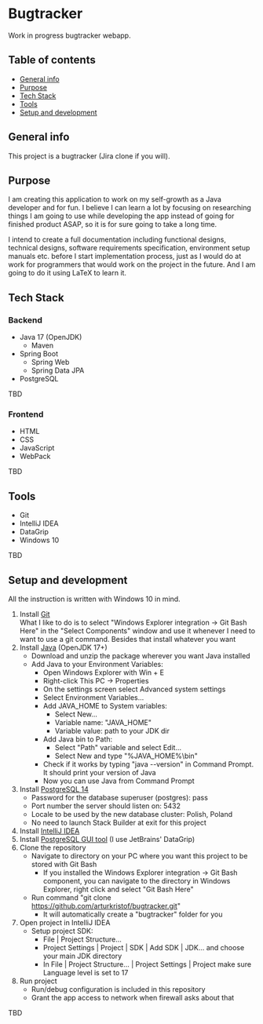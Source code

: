 # Bugtracker
Work in progress bugtracker webapp.

## Table of contents
* [General info](#general-info)
* [Purpose](#purpose)
* [Tech Stack](#tech-stack)
* [Tools](#tools)
* [Setup and development](#setup-and-development)

## General info
This project is a bugtracker (Jira clone if you will).

## Purpose
I am creating this application to work on my self-growth as a Java developer and for fun. I believe I can learn a lot by focusing on researching things I am going to use while developing the app instead of going for finished product ASAP, so it is for sure going to take a long time. 

I intend to create a full documentation including functional designs, technical designs, software requirements specification, environment setup manuals etc. before I start implementation process, just as I would do at work for programmers that would work on the project in the future. And I am going to do it using LaTeX to learn it.

## Tech Stack
### Backend
* Java 17 (OpenJDK)
    * Maven
* Spring Boot
    * Spring Web
    * Spring Data JPA
* PostgreSQL

TBD

### Frontend
* HTML
* CSS
* JavaScript
* WebPack

TBD

## Tools
* Git
* IntelliJ IDEA
* DataGrip
* Windows 10

TBD

## Setup and development
All the instruction is written with Windows 10 in mind.
1. Install [Git](https://git-scm.com/downloads)  
What I like to do is to select "Windows Explorer integration -> Git Bash Here" in the "Select Components" window and use it whenever I need to want to use a git command. Besides that install whatever you want
2. Install [Java](https://jdk.java.net/17/) (OpenJDK 17+)
    * Download and unzip the package wherever you want Java installed
    * Add Java to your Environment Variables:
        * Open Windows Explorer with Win + E
        * Right-click This PC -> Properties
        * On the settings screen select Advanced system settings
        * Select Environment Variables...
        * Add JAVA_HOME to System variables:
            * Select New...
            * Variable name: "JAVA_HOME"
            * Variable value: path to your JDK dir
        * Add Java bin to Path:
            * Select "Path" variable and select Edit...
            * Select New and type "%JAVA_HOME%\bin"
        * Check if it works by typing "java --version" in Command Prompt. It should print your version of Java
        * Now you can use Java from Command Prompt
3. Install [PostgreSQL 14](https://www.postgresql.org/download/windows/)
    * Password for the database superuser (postgres): pass
    * Port number the server should listen on: 5432
    * Locale to be used by the new database cluster: Polish, Poland
    * No need to launch Stack Builder at exit for this project
4. Install [IntelliJ IDEA](https://www.jetbrains.com/idea/)
5. Install [PostgreSQL GUI tool](https://www.google.com/search?q=best%20postgres%20gui) (I use JetBrains' DataGrip)
6. Clone the repository
    * Navigate to directory on your PC where you want this project to be stored with Git Bash
        * If you installed the Windows Explorer integration -> Git Bash component, you can navigate to the directory in Windows Explorer, right click and select "Git Bash Here"
    * Run command "git clone https://github.com/arturkristof/bugtracker.git"
        * It will automatically create a "bugtracker" folder for you
7. Open project in IntelliJ IDEA
    * Setup project SDK:
        * File | Project Structure...
        * Project Settings | Project | SDK | Add SDK | JDK... and choose your main JDK directory
        * In File | Project Structure... | Project Settings | Project make sure Language level is set to 17
8. Run project
    * Run/debug configuration is included in this repository
    * Grant the app access to network when firewall asks about that

TBD
